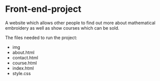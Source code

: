 # Front-end-project

A website which allows other people to find out more about mathematical embroidery as well as show courses which can be sold.

The files needed to run the project:
- img
- about.html
- contact.html
- course.html
- index.html
- style.css
